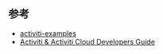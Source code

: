 

## 参考

- [activiti-examples](https://github.com/Activiti/Activiti/tree/develop/activiti-examples)
- [Activiti & Activiti Cloud Developers Guide](https://activiti.gitbook.io/activiti-7-developers-guide/)